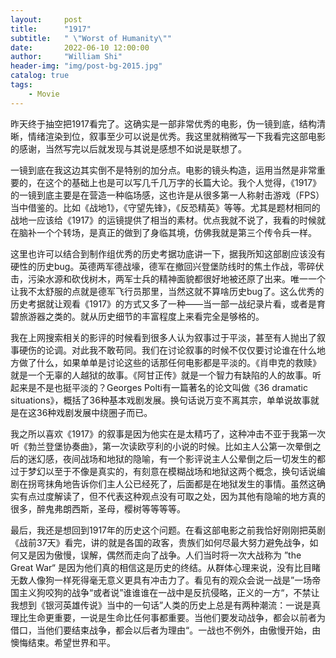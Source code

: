 ```yaml
---
layout:     post
title:      "1917"
subtitle:   " \"Worst of Humanity\""
date:       2022-06-10 12:00:00
author:     "William Shi"
header-img: "img/post-bg-2015.jpg"
catalog: true
tags:
    - Movie
---
```

昨天终于抽空把1917看完了。这确实是一部非常优秀的电影，伪一镜到底，结构清晰，情绪渲染到位，叙事至少可以说是优秀。我这里就稍微写一下我看完这部电影的感谢，当然写完以后就发现与其说是感想不如说是联想了。

一镜到底在我这边其实倒不是特别的加分点。电影的镜头构造，运用当然是非常重要的，在这个的基础上也是可以写几千几万字的长篇大论。我个人觉得，《1917》的一镜到底主要是在营造一种临场感，这也许是从很多第一人称射击游戏（FPS）当中借鉴的。比如《战地1》，《守望先锋》，《反恐精英》等等。尤其是题材相同的战地一应该给《1917》的运镜提供了相当的素材。优点我就不说了，我看的时候就在脑补一个个转场，是真正的做到了身临其境，仿佛我就是第三个传令兵一样。

这里也许可以结合到制作组优秀的历史考据功底讲一下，据我所知这部剧应该没有硬性的历史bug。英德两军德战壕，德军在撤回兴登堡防线时的焦土作战，零碎伏击，污染水源和砍伐树木，两军士兵的精神面貌都很好地被还原了出来。唯一一个让我不太舒服的点就是德军飞行员那里，当然这就不算啥历史bug了。这么优秀的历史考据就让观看《1917》的方式又多了一种——当一部一战纪录片看，或者是育碧旅游器之类的。就从历史细节的丰富程度上来看完全是够格的。

我在上网搜索相关的影评的时候看到很多人认为叙事过于平淡，甚至有人抛出了叙事硬伤的论调。对此我不敢苟同。我们在讨论叙事的时候不仅仅要讨论谁在什么地方做了什么，如果单单是讨论这些的话那任何电影都是平淡的。《肖申克的救赎》就是一个无辜的人越狱的故事。《阿甘正传》就是一个智力有缺陷的人的故事。听起来是不是也挺平淡的？Georges Polti有一篇著名的论文叫做《36 dramatic situations》，概括了36种基本戏剧发展。换句话说万变不离其宗，单单说故事就是在这36种戏剧发展中绕圈子而已。

我之所以喜欢《1917》的叙事是因为他实在是太精巧了，这种冲击不亚于我第一次听《勃兰登堡协奏曲》，第一次读欧亨利的小说的时候。比如主人公第一次晕倒之后的迷幻感，夜间战场和地狱的隐喻，有一个影评说主人公晕倒之后一切发生的都过于梦幻以至于不像是真实的，有刻意在模糊战场和地狱这两个概念，换句话说编剧在拐弯抹角地告诉你们主人公已经死了，后面都是在地狱发生的事情。虽然这确实有点过度解读了，但不代表这种观点没有可取之处，因为其他有隐喻的地方真的很多，醉鬼弗朗西斯，圣母，樱树等等等等。

最后，我还是想回到1917年的历史这个问题。在看这部电影之前我恰好刚刚把英剧《战前37天》看完，讲的就是各国的政客，贵族们如何尽最大努力避免战争，如何又是因为傲慢，误解，偶然而走向了战争。人们当时将一次大战称为 ”the Great War“ 是因为他们真的相信这是历史的终结。从群体心理来说，没有比目睹无数人像狗一样死得毫无意义更具有冲击力了。看见有的观众会说一战是”一场帝国主义狗咬狗的战争“或者说”谁谁谁在一战中是反抗侵略，正义的一方“，不禁让我想到《银河英雄传说》当中的一句话”人类的历史上总是有两种潮流：一说是真理比生命更重要，一说是生命比任何事都重要。当他们要发动战争，都会以前者为借口，当他们要结束战争，都会以后者为理由“。一战也不例外，由傲慢开始，由懊悔结束。希望世界和平。

